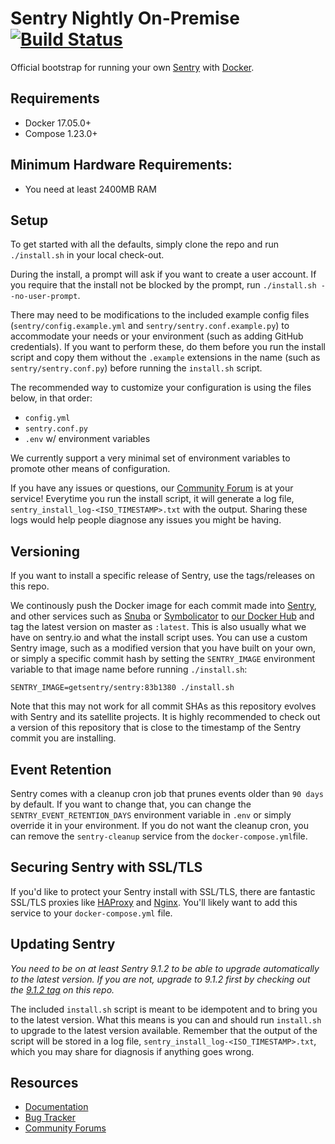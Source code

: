 # Sentry Nightly On-Premise [![Build Status][build-status-image]][build-status-url]

Official bootstrap for running your own [Sentry](https://sentry.io/) with [Docker](https://www.docker.com/).

## Requirements

 * Docker 17.05.0+
 * Compose 1.23.0+

## Minimum Hardware Requirements:

 * You need at least 2400MB RAM

## Setup

To get started with all the defaults, simply clone the repo and run `./install.sh` in your local check-out.

During the install, a prompt will ask if you want to create a user account. If you require that the install not be blocked by the prompt, run `./install.sh --no-user-prompt`.

There may need to be modifications to the included example config files (`sentry/config.example.yml` and `sentry/sentry.conf.example.py`) to accommodate your needs or your environment (such as adding GitHub credentials). If you want to perform these, do them before you run the install script and copy them without the `.example` extensions in the name (such as `sentry/sentry.conf.py`) before running the `install.sh` script.

The recommended way to customize your configuration is using the files below, in that order:

 * `config.yml`
 * `sentry.conf.py`
 * `.env` w/ environment variables

We currently support a very minimal set of environment variables to promote other means of configuration.

If you have any issues or questions, our [Community Forum](https://forum.sentry.io/c/on-premise) is at your service! Everytime you run the install script, it will generate a log file, `sentry_install_log-<ISO_TIMESTAMP>.txt` with the output. Sharing these logs would help people diagnose any issues you might be having.

## Versioning

If you want to install a specific release of Sentry, use the tags/releases on this repo.

We continously push the Docker image for each commit made into [Sentry](https://github.com/getsentry/sentry), and other services such as [Snuba](https://github.com/getsentry/snuba) or [Symbolicator](https://github.com/getsentry/symbolicator) to [our Docker Hub](https://hub.docker.com/u/getsentry) and tag the latest version on master as `:latest`. This is also usually what we have on sentry.io and what the install script uses. You can use a custom Sentry image, such as a modified version that you have built on your own, or simply a specific commit hash by setting the `SENTRY_IMAGE` environment variable to that image name before running `./install.sh`:

```shell
SENTRY_IMAGE=getsentry/sentry:83b1380 ./install.sh
```

Note that this may not work for all commit SHAs as this repository evolves with Sentry and its satellite projects. It is highly recommended to check out a version of this repository that is close to the timestamp of the Sentry commit you are installing.

## Event Retention

Sentry comes with a cleanup cron job that prunes events older than `90 days` by default. If you want to change that, you can change the `SENTRY_EVENT_RETENTION_DAYS` environment variable in `.env` or simply override it in your environment. If you do not want the cleanup cron, you can remove the `sentry-cleanup` service from the `docker-compose.yml`file.

## Securing Sentry with SSL/TLS

If you'd like to protect your Sentry install with SSL/TLS, there are
fantastic SSL/TLS proxies like [HAProxy](http://www.haproxy.org/)
and [Nginx](http://nginx.org/). You'll likely want to add this service to your `docker-compose.yml` file.

## Updating Sentry

_You need to be on at least Sentry 9.1.2 to be able to upgrade automatically to the latest version. If you are not, upgrade to 9.1.2 first by checking out the [9.1.2 tag](https://github.com/getsentry/onpremise/tree/9.1.2) on this repo._

The included `install.sh` script is meant to be idempotent and to bring you to the latest version. What this means is you can and should run `install.sh` to upgrade to the latest version available. Remember that the output of the script will be stored in a log file, `sentry_install_log-<ISO_TIMESTAMP>.txt`, which you may share for diagnosis if anything goes wrong.

## Resources

 * [Documentation](https://docs.sentry.io/development/server/)
 * [Bug Tracker](https://github.com/getsentry/onpremise/issues)
 * [Community Forums](https://forum.sentry.io/c/on-premise)


[build-status-image]: https://github.com/getsentry/onpremise/workflows/test/badge.svg
[build-status-url]: https://git.io/JUYkh
